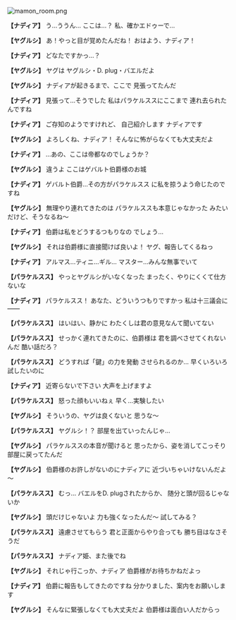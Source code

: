 
![mamon_room.png](../images/backgrounds/mamon_room.png)

**【ナディア】**
う…ううん…
ここは…？
私、確かエドゥーで…

**【ヤグルシ】**
あ！やっと目が覚めたんだね！
おはよう、ナディア！

**【ナディア】**
どなたですかっ…？

**【ヤグルシ】**
ヤグは
ヤグルシ・D. plug・バエルだよ

**【ヤグルシ】**
ナディアが起きるまで、ここで
見張ってたんだ

**【ナディア】**
見張って…そうでした
私はパラケルススにここまで
連れ去られたんですね

**【ナディア】**
ご存知のようですけれど、
自己紹介します
ナディアです

**【ヤグルシ】**
よろしくね、ナディア！
そんなに怖がらなくても大丈夫だよ

**【ナディア】**
…あの、ここは帝都なのでしょうか？

**【ヤグルシ】**
違うよ
ここはゲバルト伯爵様のお城

**【ナディア】**
ゲバルト伯爵…その方がパラケルスス
に私を掠うよう命じたのですね

**【ヤグルシ】**
無理やり連れてきたのは
パラケルススも本意じゃなかった
みたいだけど、そうなるね～

**【ナディア】**
伯爵は私をどうするつもりなの
でしょう…

**【ヤグルシ】**
それは伯爵様に直接聞けば良いよ！
ヤグ、報告してくるねっ

**【ナディア】**
アルマス…ティニ…ギル…
マスター…みんな無事でいて

**【パラケルスス】**
やっとヤグルシがいなくなった
まったく、やりにくくて仕方ないな

**【ナディア】**
パラケルスス！
あなた、どういうつもりですかっ
私は十三議会に――

**【パラケルスス】**
はいはい、静かに
わたくしは君の意見なんて聞いてない

**【パラケルスス】**
せっかく連れてきたのに、伯爵様は
君を調べさせてくれないんだ
酷い話だろ？

**【パラケルスス】**
どうすれば「鍵」の力を発動
させられるのか…
早くいろいろ試したいのに

**【ナディア】**
近寄らないで下さい
大声を上げますよ

**【パラケルスス】**
怒った顔もいいねぇ
早く…実験したい

**【ヤグルシ】**
そういうの、ヤグは良くないと
思うな～

**【パラケルスス】**
ヤグルシ！？
部屋を出ていったんじゃ…

**【ヤグルシ】**
パラケルススの本音が聞けると
思ったから、姿を消してこっそり
部屋に戻ってたんだ

**【ヤグルシ】**
伯爵様のお許しがないのにナディアに
近づいちゃいけないんだよ～

**【パラケルスス】**
むっ…
バエルをD. plugされたからか、
随分と頭が回るじゃないか

**【ヤグルシ】**
頭だけじゃないよ
力も強くなったんだ～
試してみる？

**【パラケルスス】**
遠慮させてもらう
君と正面からやり合っても
勝ち目はなさそうだ

**【パラケルスス】**
ナディア姫、また後でね

**【ヤグルシ】**
それじゃ行こっか、ナディア
伯爵様がお待ちかねだよっ

**【ナディア】**
伯爵に報告もしてきたのですね
分かりました、案内をお願いします

**【ヤグルシ】**
そんなに緊張しなくても大丈夫だよ
伯爵様は面白い人だからっ
